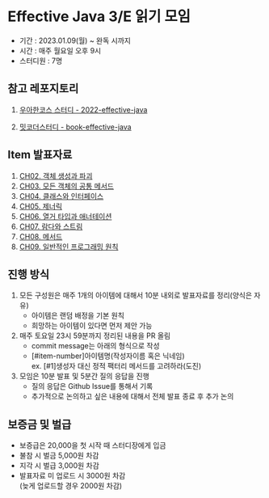 # Effective Java 3/E 읽기 모임
- 기간 : 2023.01.09(월) ~ 완독 시까지
- 시간 : 매주 월요일 오후 9시
- 스터디원 : 7명

## 참고 레포지토리
1. [우아한코스 스터디 - 2022-effective-java](https://github.com/woowacourse-study/2022-effective-java)

2. [밋코더스터디 - book-effective-java](https://github.com/Meet-Coder-Study/book-effective-java)

## Item 발표자료

1. [CH02. 객체 생성과 파괴](https://github.com/Backend-in-Book/23-4-effective_java/tree/main/ch02)
2. [CH03. 모든 객체의 공통 메서드](https://github.com/Backend-in-Book/23-4-effective_java/tree/main/ch03)
3. [CH04. 클래스와 인터페이스](https://github.com/Backend-in-Book/23-4-effective_java/tree/main/ch04)
4. [CH05. 제너릭](https://github.com/Backend-in-Book/23-4-effective_java/tree/main/ch05)
5. [CH06. 열거 타입과 애너테이션](https://github.com/Backend-in-Book/23-4-effective_java/tree/main/ch06)
6. [CH07. 람다와 스트림](https://github.com/Backend-in-Book/23-4-effective_java/tree/main/ch07)
7. [CH08. 메서드](https://github.com/Backend-in-Book/23-4-effective_java/tree/main/ch08)
8. [CH09. 일반적인 프로그래밍 원칙](https://github.com/Backend-in-Book/23-4-effective_java/tree/main/ch09)

## 진행 방식

1. 모든 구성원은 매주 1개의 아이템에 대해서 10분 내외로 발표자료를 정리(양식은 자유)
    - 아이템은 랜덤 배정을 기본 원칙
    - 희망하는 아이템이 있다면 먼저 제안 가능
2. 매주 토요일 23시 59분까지 정리된 내용을 PR 올림
    - commit message는 아래의 형식으로 작성
    - [#item-number]아이템명(작성자이름 혹은 닉네임)</br>ex. [#1]생성자 대신 정적 팩터리 메서드를 고려하라(도진)
3. 모임은 10분 발표 및 5분간 질의 응답을 진행
    - 질의 응답은 Github Issue를 통해서 기록
    - 추가적으로 논의하고 싶은 내용에 대해서 전체 발표 종료 후 추가 논의

## 보증금 및 벌급
- 보증급은 20,000을 첫 시작 때 스터디장에게 입금
- 불참 시 벌금 5,000원 차감
- 지각 시 벌급 3,000원 차감
- 발표자료 미 업로드 시 3000원 차감</br>
(늦게 업로드할 경우 2000원 차감)



